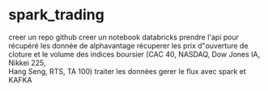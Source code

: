 # spark_trading

creer un repo github
creer un notebook databricks
prendre l'api pour récupéré les donnée de alphavantage
récuperer les prix d"ouverture de cloture et le volume des indices boursier (CAC 40, NASDAQ, Dow Jones IA, Nikkei 225, 	
Hang Seng, RTS, TA 100)
traiter les données
gerer le flux avec spark et KAFKA
